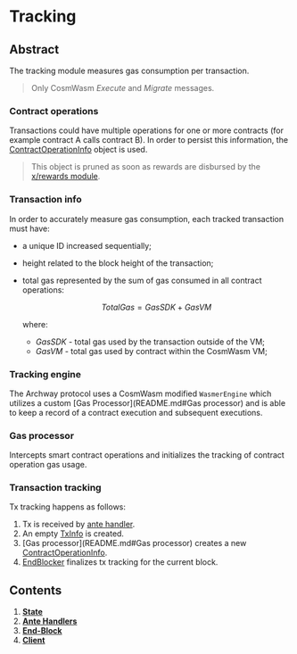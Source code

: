 <!--
order: 0
title: Tracking Overview
parent:
  title: "Tracking"
-->

# Tracking

## Abstract

The tracking module measures gas consumption per transaction.

> Only CosmWasm *Execute* and *Migrate* messages.

### Contract operations

Transactions could have multiple operations for one or more contracts (for
example contract A calls contract B). In order to persist this information, the
[ContractOperationInfo](01\_state.md#ContractOperationInfo) object is used.

> This object is pruned as soon as rewards are disbursed by the
> [x/rewards module](../../rewards/spec/README.md).

### Transaction info

In order to accurately measure gas consumption, each tracked transaction must
have:

- a unique ID increased sequentially;
- height related to the block height of the transaction;
- total gas represented by the sum of gas consumed in all contract operations:

  $$
  TotalGas  = GasSDK + GasVM
  $$

  where:

  - *GasSDK* - total gas used by the transaction outside of the VM;
  - *GasVM* - total gas used by contract within the CosmWasm VM;

### Tracking engine

The Archway protocol uses a CosmWasm modified `WasmerEngine` which utilizes a
custom \[Gas Processor]\(README.md#Gas processor) and is able to keep a record of
a contract execution and subsequent executions.

### Gas processor

Intercepts smart contract operations and initializes the tracking of contract
operation gas usage.

### Transaction tracking

Tx tracking happens as follows:

1. Tx is received by [ante handler](02\_ante_handlers.md).
2. An empty [TxInfo](01\_state.md#TxInfo) is created.
3. \[Gas processor]\(README.md#Gas processor) creates a new
   [ContractOperationInfo](01\_state.md#ContractOperationInfo).
4. [EndBlocker](03\_end_block.md) finalizes tx tracking for the current block.

## Contents

1. **[State](01\_state.md)**
2. **[Ante Handlers](02\_ante_handlers.md)**
3. **[End-Block](03\_end_block.md)**
4. **[Client](04\_client.md)**
